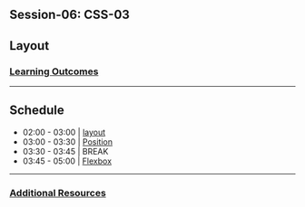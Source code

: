 ## Session-06: CSS-03


## Layout 

### [Learning Outcomes](./learning-outcomes.md)

---

## Schedule
- 02:00 - 03:00 | [layout](./layout.md)
- 03:00 - 03:30 | [Position](./Position-workshop.md)
- 03:30 - 03:45 | BREAK
- 03:45 - 05:00 | [Flexbox](./flexbox.md)
--- 

### [Additional Resources](./resources.md)
